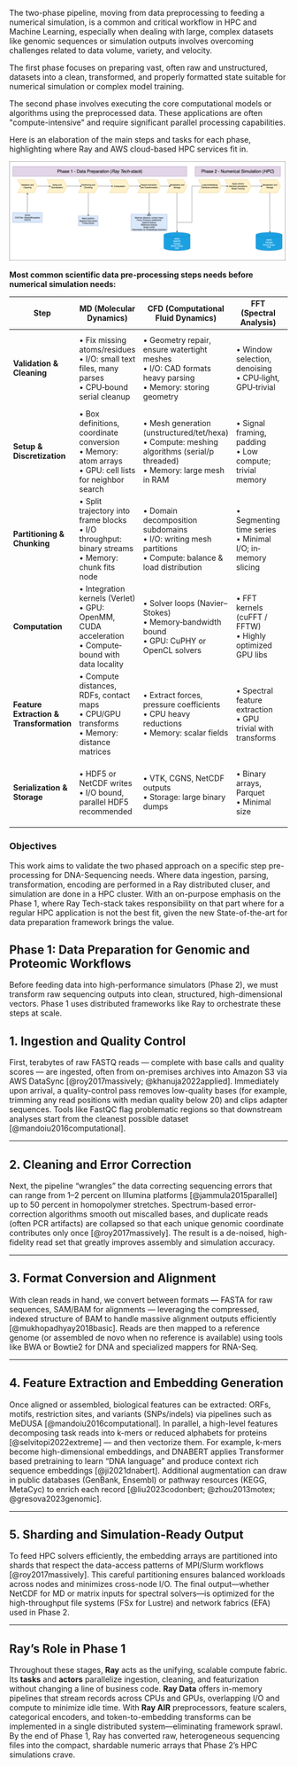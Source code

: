 The two-phase pipeline, moving from data preprocessing to feeding a numerical simulation, is a common and critical workflow in HPC and Machine Learning, especially when dealing with large, complex datasets like genomic sequences or simulation outputs involves overcoming challenges related to data volume, variety, and velocity.

The first phase focuses on preparing vast, often raw and unstructured, datasets into a clean, transformed, and properly formatted state suitable for numerical simulation or complex model training.

The second phase involves executing the core computational models or algorithms using the preprocessed data. These applications are often "compute-intensive" and require significant parallel processing capabilities.

Here is an elaboration of the main steps and tasks for each phase, highlighting where Ray and AWS cloud-based HPC services fit in.

<img src="../images/Generalized_data-pipeline.drawio.png" alt="Common ETL" width="500">




**Most common scientific data pre-processing steps needs before numerical simulation needs:**


 | Step                                    | MD (Molecular Dynamics)                                                                                    | CFD (Computational Fluid Dynamics)                                                                                            | FFT (Spectral Analysis)                                        | Genomics / Protein Sequencing                                                                     |
| --------------------------------------- | ---------------------------------------------------------------------------------------------------------- | ----------------------------------------------------------------------------------------------------------------------------- | -------------------------------------------------------------- | ------------------------------------------------------------------------------------------------- |
| **Validation & Cleaning**               | • Fix missing atoms/residues<br>• I/O: small text files, many parses<br>• CPU‐bound serial cleanup         | • Geometry repair, ensure watertight meshes<br>• I/O: CAD formats heavy parsing<br>• Memory: storing geometry                 | • Window selection, denoising<br>• CPU‐light, GPU‐trivial      | • Sequence QC, adapter trimming<br>• I/O: FASTQ large files<br>• Irregular string parses          |
| **Setup & Discretization**              | • Box definitions, coordinate conversion<br>• Memory: atom arrays<br>• GPU: cell lists for neighbor search | • Mesh generation (unstructured/tet/hexa)<br>• Compute: meshing algorithms (serial/p threaded)<br>• Memory: large mesh in RAM | • Signal framing, padding<br>• Low compute; trivial memory     | • k-mer indexing, suffix arrays<br>• Memory: huge hash tables<br>• Parallel: distributed indexing |
| **Partitioning & Chunking**             | • Split trajectory into frame blocks<br>• I/O throughput: binary streams<br>• Memory: chunk fits node      | • Domain decomposition subdomains<br>• I/O: writing mesh partitions<br>• Compute: balance & load distribution                 | • Segmenting time series<br>• Minimal I/O; in‐memory slicing   | • Batch reads for alignment<br>• I/O: S3/FSx streaming needed                                     |
| **Computation**                         | • Integration kernels (Verlet)<br>• GPU: OpenMM, CUDA acceleration<br>• Compute‐bound with data locality   | • Solver loops (Navier–Stokes)<br>• Memory‐bandwidth bound<br>• GPU: CuPHY or OpenCL solvers                                  | • FFT kernels (cuFFT / FFTW)<br>• Highly optimized GPU libs    | • Alignment (BWA, Bowtie) or assembly<br>• Irregular memory access; vectorization possible        |
| **Feature Extraction & Transformation** | • Compute distances, RDFs, contact maps<br>• CPU/GPU transforms<br>• Memory: distance matrices             | • Extract forces, pressure coefficients<br>• CPU heavy reductions<br>• Memory: scalar fields                                  | • Spectral feature extraction<br>• GPU trivial with transforms | • Variant calling, motif detection<br>• Compute: HMMs; I/O: reference lookups                     |
| **Serialization & Storage**             | • HDF5 or NetCDF writes<br>• I/O bound, parallel HDF5 recommended                                          | • VTK, CGNS, NetCDF outputs<br>• Storage: large binary dumps                                                                  | • Binary arrays, Parquet<br>• Minimal size                     | • Parquet/CSV for variants<br>• Metadata catalogs, many small files                               |




### Objectives
This work aims to validate the two phased approach on a specific step pre-processing for DNA-Sequencing needs. Where data ingestion, parsing, transformation, encoding are performed in a Ray distributed cluser, and simulation are done in a HPC cluster. With an on-purpose emphasis on the Phase 1, where Ray Tech-stack takes responsibility on that part where for a regular HPC application is not the best fit, given the new State-of-the-art for data preparation framework brings the value.


## Phase 1: Data Preparation for Genomic and Proteomic Workflows

Before feeding data into high-performance simulators (Phase 2), we must transform raw sequencing outputs into clean, structured, high-dimensional vectors. Phase 1 uses distributed frameworks like Ray to orchestrate these steps at scale.


## 1. Ingestion and Quality Control

First, terabytes of raw FASTQ reads — complete with base calls and quality scores — are ingested, often from on-premises archives into Amazon S3 via AWS DataSync \[@roy2017massively; @khanuja2022applied]. Immediately upon arrival, a quality-control pass removes low-quality bases (for example, trimming any read positions with median quality below 20) and clips adapter sequences. Tools like FastQC flag problematic regions so that downstream analyses start from the cleanest possible dataset \[@mandoiu2016computational].

---

## 2. Cleaning and Error Correction

Next, the pipeline “wrangles” the data correcting sequencing errors that can range from 1–2 percent on Illumina platforms \[@jammula2015parallel] up to 50 percent in homopolymer stretches. Spectrum-based error-correction algorithms smooth out miscalled bases, and duplicate reads (often PCR artifacts) are collapsed so that each unique genomic coordinate contributes only once \[@roy2017massively]. The result is a de-noised, high-fidelity read set that greatly improves assembly and simulation accuracy.

---

## 3. Format Conversion and Alignment

With clean reads in hand, we convert between formats — FASTA for raw sequences, SAM/BAM for alignments — leveraging the compressed, indexed structure of BAM to handle massive alignment outputs efficiently \[@mukhopadhyay2018basic]. Reads are then mapped to a reference genome (or assembled de novo when no reference is available) using tools like BWA or Bowtie2 for DNA and specialized mappers for RNA-Seq. 

---

## 4. Feature Extraction and Embedding Generation

Once aligned or assembled, biological features can be extracted: ORFs, motifs, restriction sites, and variants (SNPs/indels) via pipelines such as MeDUSA \[@mandoiu2016computational]. In parallel, a high-level features decomposing task reads into k-mers or reduced alphabets for proteins \[@selvitopi2022extreme] — and then vectorize them. For example, k-mers become high-dimensional embeddings, and DNABERT applies Transformer based pretraining to learn “DNA language” and produce context rich sequence embeddings \[@ji2021dnabert]. Additional augmentation can draw in public databases (GenBank, Ensembl) or pathway resources (KEGG, MetaCyc) to enrich each record \[@liu2023codonbert; @zhou2013motex; @gresova2023genomic].

---

## 5. Sharding and Simulation-Ready Output

To feed HPC solvers efficiently, the embedding arrays are partitioned into shards that respect the data-access patterns of MPI/Slurm workflows \[@roy2017massively]. This careful partitioning ensures balanced workloads across nodes and minimizes cross-node I/O. The final output—whether NetCDF for MD or matrix inputs for spectral solvers—is optimized for the high-throughput file systems (FSx for Lustre) and network fabrics (EFA) used in Phase 2.

---

## Ray’s Role in Phase 1

Throughout these stages, **Ray** acts as the unifying, scalable compute fabric. Its **tasks** and **actors** parallelize ingestion, cleaning, and featurization without changing a line of business code. **Ray Data** offers in-memory pipelines that stream records across CPUs and GPUs, overlapping I/O and compute to minimize idle time. With **Ray AIR** preprocessors, feature scalers, categorical encoders, and token-to-embedding transforms can be implemented in a single distributed system—eliminating framework sprawl. By the end of Phase 1, Ray has converted raw, heterogeneous sequencing files into the compact, shardable numeric arrays that Phase 2’s HPC simulations crave.
